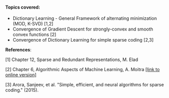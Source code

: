 #### Topics covered:

* Dictionary Learning - General Framework of alternating minimization (MOD, K-SVD) [1,2]
* Convergence of Gradient Descent for strongly-convex and smooth convex functions [2]
* Convergence of Dictionary Learning for simple sparse coding [2,3]

**References**: 

[1] Chapter 12, Sparse and Redundant Representations, M. Elad

[2] Chapter 6, Algorithmic Aspects of Machine Learning, A. Moitra [ [link to online version] ](http://people.csail.mit.edu/moitra/docs/bookexv2.pdf)

[3] Arora, Sanjeev, et al. "Simple, efficient, and neural algorithms for sparse coding." (2015).
